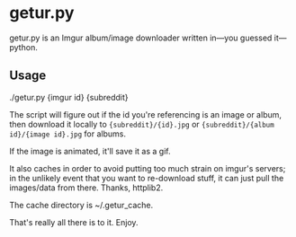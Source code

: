 getur.py
========

getur.py is an Imgur album/image downloader written in—you guessed it—python.

## Usage

./getur.py {imgur id} {subreddit}

The script will figure out if the id you're referencing is an image or album, then download it 
locally to `{subreddit}/{id}.jpg` or `{subreddit}/{album id}/{image id}.jpg` for albums.

If the image is animated, it'll save it as a gif.

It also caches in order to avoid putting too much strain on imgur's servers; in the unlikely
event that you want to re-download stuff, it can just pull the images/data from there. Thanks, httplib2.

The cache directory is ~/.getur_cache.

That's really all there is to it. 
Enjoy.
